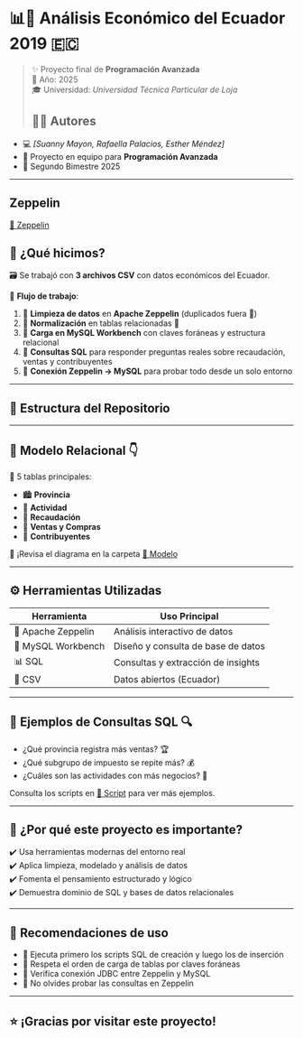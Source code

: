 # 📊💼 Análisis Económico del Ecuador 2019 🇪🇨

> ✨ Proyecto final de **Programación Avanzada**  
> 📆 Año: 2025  
> 🎓 Universidad: *Universidad Técnica Particular de Loja*
> ## 👨‍💻 Autores

- 💻 *[Suanny Mayon, Rafaella Palacios, Esther Méndez]*  
- 🤝 Proyecto en equipo para **Programación Avanzada**  
- 📅 Segundo Bimestre 2025

---
## Zeppelin 
[📖 Zeppelin](https://utpl-my.sharepoint.com/:b:/r/personal/memendez9_utpl_edu_ec/Documents/LIMPIEZA%20-%20Zeppelin.pdf?csf=1&web=1&e=hPEzP1)

## 🧠 ¿Qué hicimos?

🗃️ Se trabajó con **3 archivos CSV** con datos económicos del Ecuador.

🚀 **Flujo de trabajo**:

1. 🧹 **Limpieza de datos** en **Apache Zeppelin** (duplicados fuera 👋)
2. 🧱 **Normalización** en tablas relacionadas 🔗
3. 🐬 **Carga en MySQL Workbench** con claves foráneas y estructura relacional
4. 🔎 **Consultas SQL** para responder preguntas reales sobre recaudación, ventas y contribuyentes
5. 🔁 **Conexión Zeppelin → MySQL** para probar todo desde un solo entorno

---

## 📁 Estructura del Repositorio
---

## 🧾 Modelo Relacional 👇

🔸 5 tablas principales:

- 🏙️ **Provincia**
- 💼 **Actividad**
- 🏦 **Recaudación**
- 🛒 **Ventas y Compras**
- 🧾 **Contribuyentes**

📌 ¡Revisa el diagrama en la carpeta  [📖 Modelo](https://github.com/Esthermendez5/Proyecto-Bimestral/blob/43c0590113f9ae03d0991d8a3e63e8cd81a6232e/Imagenes/Modelo%20Logico%20Relacional.jpg)

---

## ⚙️ Herramientas Utilizadas

| Herramienta          | Uso Principal                     |
|----------------------|-----------------------------------|
| 🐍 Apache Zeppelin   | Análisis interactivo de datos     |
| 🐬 MySQL Workbench   | Diseño y consulta de base de datos|
| 📊 SQL               | Consultas y extracción de insights|
| 📁 CSV               | Datos abiertos (Ecuador)          |

---

## 🧩 Ejemplos de Consultas SQL 🔍

- ¿Qué provincia registra más ventas? 🏆
- ¿Qué subgrupo de impuesto se repite más? 💰
- ¿Cuáles son las actividades con más negocios? 🏢

Consulta los scripts en [📁 Script](https://github.com/Esthermendez5/Proyecto-Bimestral/blob/849f7349491566716fc3f6fb51f8fdf46f88951b/Script) para ver más ejemplos.

---

## 🌟 ¿Por qué este proyecto es importante?

✔️ Usa herramientas modernas del entorno real  
✔️ Aplica limpieza, modelado y análisis de datos  
✔️ Fomenta el pensamiento estructurado y lógico  
✔️ Demuestra dominio de SQL y bases de datos relacionales  

---

## 🚀 Recomendaciones de uso

- 🧪 Ejecuta primero los scripts SQL de creación y luego los de inserción
- 🧵 Respeta el orden de carga de tablas por claves foráneas
- 🔌 Verifica conexión JDBC entre Zeppelin y MySQL
- 🎯 No olvides probar las consultas en Zeppelin

---

## ⭐ ¡Gracias por visitar este proyecto!

